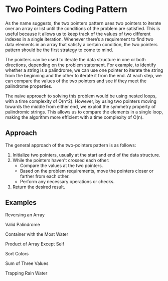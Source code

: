# Two Pointers Coding Pattern

As the name suggests, the two pointers pattern uses two pointers to iterate over an array or list until the conditions of the problem are satisfied. This is useful because it allows us to keep track of the values of two different indexes in a single iteration. Whenever there’s a requirement to find two data elements in an array that satisfy a certain condition, the two pointers pattern should be the first strategy to come to mind.

The pointers can be used to iterate the data structure in one or both directions, depending on the problem statement. For example, to identify whether a string is a palindrome, we can use one pointer to iterate the string from the beginning and the other to iterate it from the end. At each step, we can compare the values of the two pointers and see if they meet the palindrome properties.

The naive approach to solving this problem would be using nested loops, with a time complexity of O(n^2). However, by using two pointers moving towards the middle from either end, we exploit the symmetry property of palindromic strings. This allows us to compare the elements in a single loop, making the algorithm more efficient with a time complexity of O(n).

## Approach

The general approach of the two-pointers pattern is as follows:

1. Initialize two pointers, usually at the start and end of the data structure.
2. While the pointers haven't crossed each other:
   - Compare the values at the two pointers.
   - Based on the problem requirements, move the pointers closer or farther from each other.
   - Perform any necessary operations or checks.
3. Return the desired result.

## Examples

Reversing an Array

Valid Palindrome

Container with the Most Water

Product of Array Except Self

Sort Colors

Sum of Three Values

Trapping Rain Water
